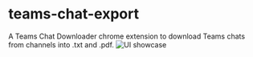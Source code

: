 # teams-chat-export
A Teams Chat Downloader chrome extension to download Teams chats from channels into .txt and .pdf.
![UI showcase](https://user-images.githubusercontent.com/82521416/225130760-fc749fc5-b94d-4e1c-a2da-0d42c96649b6.jpg)

